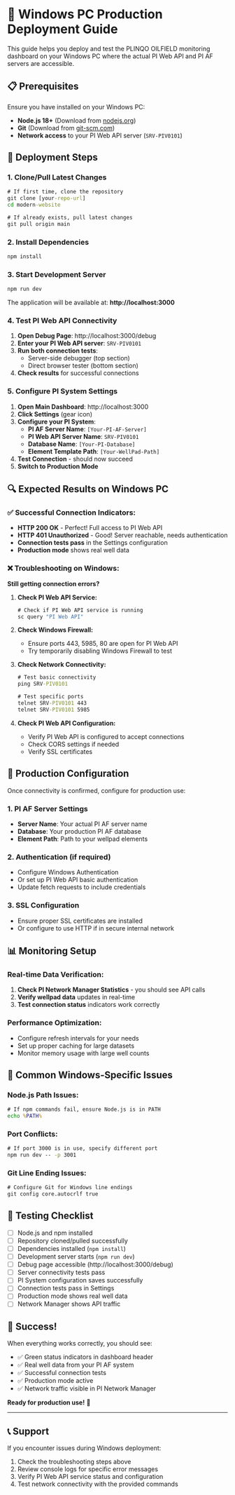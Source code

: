 # 🚀 Windows PC Production Deployment Guide

This guide helps you deploy and test the PLINQO OILFIELD monitoring dashboard on your Windows PC where the actual PI Web API and PI AF servers are accessible.

## 📋 Prerequisites

Ensure you have installed on your Windows PC:
- **Node.js 18+** (Download from [nodejs.org](https://nodejs.org/))
- **Git** (Download from [git-scm.com](https://git-scm.com/))
- **Network access** to your PI Web API server (`SRV-PIV0101`)

## 🔄 Deployment Steps

### 1. Clone/Pull Latest Changes

```cmd
# If first time, clone the repository
git clone [your-repo-url]
cd modern-website

# If already exists, pull latest changes
git pull origin main
```

### 2. Install Dependencies

```cmd
npm install
```

### 3. Start Development Server

```cmd
npm run dev
```

The application will be available at: **http://localhost:3000**

### 4. Test PI Web API Connectivity

1. **Open Debug Page**: http://localhost:3000/debug
2. **Enter your PI Web API server**: `SRV-PIV0101`
3. **Run both connection tests**:
   - Server-side debugger (top section)
   - Direct browser tester (bottom section)
4. **Check results** for successful connections

### 5. Configure PI System Settings

1. **Open Main Dashboard**: http://localhost:3000
2. **Click Settings** (gear icon)
3. **Configure your PI System**:
   - **PI AF Server Name**: `[Your-PI-AF-Server]`
   - **PI Web API Server Name**: `SRV-PIV0101`
   - **Database Name**: `[Your-PI-Database]`
   - **Element Template Path**: `[Your-WellPad-Path]`
4. **Test Connection** - should now succeed
5. **Switch to Production Mode**

## 🔍 Expected Results on Windows PC

### ✅ **Successful Connection Indicators:**
- **HTTP 200 OK** - Perfect! Full access to PI Web API
- **HTTP 401 Unauthorized** - Good! Server reachable, needs authentication
- **Connection tests pass** in the Settings configuration
- **Production mode** shows real well data

### ❌ **Troubleshooting on Windows:**

**Still getting connection errors?**

1. **Check PI Web API Service:**
   ```cmd
   # Check if PI Web API service is running
   sc query "PI Web API"
   ```

2. **Check Windows Firewall:**
   - Ensure ports 443, 5985, 80 are open for PI Web API
   - Try temporarily disabling Windows Firewall to test

3. **Check Network Connectivity:**
   ```cmd
   # Test basic connectivity
   ping SRV-PIV0101
   
   # Test specific ports
   telnet SRV-PIV0101 443
   telnet SRV-PIV0101 5985
   ```

4. **Check PI Web API Configuration:**
   - Verify PI Web API is configured to accept connections
   - Check CORS settings if needed
   - Verify SSL certificates

## 🎯 Production Configuration

Once connectivity is confirmed, configure for production use:

### 1. PI AF Server Settings
- **Server Name**: Your actual PI AF server name
- **Database**: Your production PI AF database
- **Element Path**: Path to your wellpad elements

### 2. Authentication (if required)
- Configure Windows Authentication
- Or set up PI Web API basic authentication
- Update fetch requests to include credentials

### 3. SSL Configuration
- Ensure proper SSL certificates are installed
- Or configure to use HTTP if in secure internal network

## 📊 Monitoring Setup

### Real-time Data Verification:
1. **Check PI Network Manager Statistics** - you should see API calls
2. **Verify wellpad data** updates in real-time
3. **Test connection status** indicators work correctly

### Performance Optimization:
- Configure refresh intervals for your needs
- Set up proper caching for large datasets
- Monitor memory usage with large well counts

## 🔧 Common Windows-Specific Issues

### Node.js Path Issues:
```cmd
# If npm commands fail, ensure Node.js is in PATH
echo %PATH%
```

### Port Conflicts:
```cmd
# If port 3000 is in use, specify different port
npm run dev -- -p 3001
```

### Git Line Ending Issues:
```cmd
# Configure Git for Windows line endings
git config core.autocrlf true
```

## 📝 Testing Checklist

- [ ] Node.js and npm installed
- [ ] Repository cloned/pulled successfully  
- [ ] Dependencies installed (`npm install`)
- [ ] Development server starts (`npm run dev`)
- [ ] Debug page accessible (http://localhost:3000/debug)
- [ ] Server connectivity tests pass
- [ ] PI System configuration saves successfully
- [ ] Connection tests pass in Settings
- [ ] Production mode shows real well data
- [ ] Network Manager shows API traffic

## 🎉 Success!

When everything works correctly, you should see:
- ✅ Green status indicators in dashboard header
- ✅ Real well data from your PI AF system
- ✅ Successful connection tests
- ✅ Production mode active
- ✅ Network traffic visible in PI Network Manager

**Ready for production use!** 🚀

---

## 📞 Support

If you encounter issues during Windows deployment:
1. Check the troubleshooting steps above
2. Review console logs for specific error messages
3. Verify PI Web API service status and configuration
4. Test network connectivity with the provided commands
